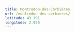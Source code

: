 ```yaml
---
title: Montredon-des-Corbières
url: /montredon-des-corbieres/
latitude: 43.191
longitude: 2.926
---
```


